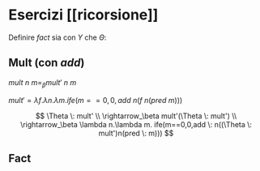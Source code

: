 # Esercizi [[ricorsione]]

Definire $fact$ sia con $Y$ che $\Theta$:

## Mult (con $add$)

$mult \: n \: m =_\beta mult' \: n \: m$

$mult' = \lambda f. \lambda n.\lambda m. ife(m==0,0,add \: n(f \: n (pred \: m)))$

$$
\Theta \: mult' \\
\rightarrow_\beta mult'(\Theta \: mult') \\
\rightarrow_\beta \lambda n.\lambda m. ife(m==0,0,add \: n((\Theta \: mult')n(pred \: m)))
$$

## Fact
